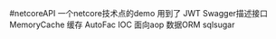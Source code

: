 #netcoreAPI
一个netcore技术点的demo 用到了 JWT Swagger描述接口 MemoryCache 缓存   AutoFac IOC 面向aop   数据ORM sqlsugar
